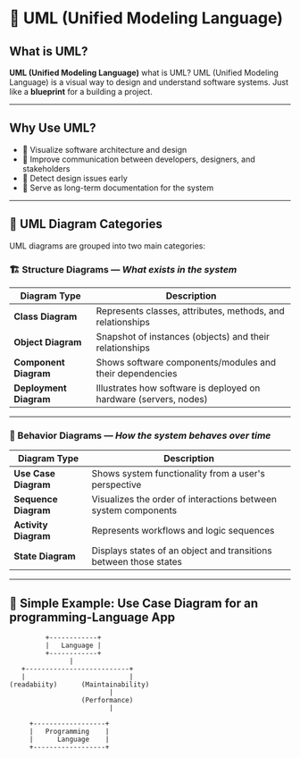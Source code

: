 # 📘 UML (Unified Modeling Language)

## What is UML?

**UML (Unified Modeling Language)** what is UML?
UML (Unified Modeling Language) is a visual way to design and understand software systems.
Just like a **blueprint** for a building a project.

---

## Why Use UML?

- 🔹 Visualize software architecture and design
- 🔹 Improve communication between developers, designers, and stakeholders
- 🔹 Detect design issues early
- 🔹 Serve as long-term documentation for the system

---

## 📂 UML Diagram Categories

UML diagrams are grouped into two main categories:

### 🏗️ Structure Diagrams — _What exists in the system_

| Diagram Type           | Description                                                       |
| ---------------------- | ----------------------------------------------------------------- |
| **Class Diagram**      | Represents classes, attributes, methods, and relationships        |
| **Object Diagram**     | Snapshot of instances (objects) and their relationships           |
| **Component Diagram**  | Shows software components/modules and their dependencies          |
| **Deployment Diagram** | Illustrates how software is deployed on hardware (servers, nodes) |

---

### 🔄 Behavior Diagrams — _How the system behaves over time_

| Diagram Type         | Description                                                       |
| -------------------- | ----------------------------------------------------------------- |
| **Use Case Diagram** | Shows system functionality from a user's perspective              |
| **Sequence Diagram** | Visualizes the order of interactions between system components    |
| **Activity Diagram** | Represents workflows and logic sequences                          |
| **State Diagram**    | Displays states of an object and transitions between those states |

---

## 📌 Simple Example: Use Case Diagram for an programming-Language App

```plaintext
         +------------+
         |   Language |
         +------------+
               |
   +--------------------------+
   |                          |
(readabiity)      (Maintainability)
                         |
                  (Performance)
                         |

```

         +------------------+
         |   Programming    |
         |      Language    |
         +------------------+

```

```
